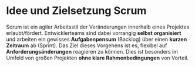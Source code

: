 # Idee und Zielsetzung Scrum 

Scrum ist ein agiler Arbeitsstil der Veränderungen innerhalb eines Projektes erlaubt/fördert. Entwicklerteams sind dabei vorrangig **selbst organisiert** und arbeiten ein gewisses **Aufgabenpensum** (Backlog) über einen **kurzen Zeitraum** ab (Sprint). Das Ziel dieses Vorgehens ist es, flexibel auf **Anforderungsänderungen** reagieren zu können. Dies ist besonders im Umfeld von großen Projekten **ohne klare Rahmenbedingungen** von Vorteil.
